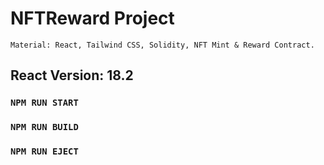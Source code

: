 # NFTReward Project

`Material: React, Tailwind CSS, Solidity, NFT Mint & Reward Contract.`

## React Version: 18.2

### `NPM RUN START`

### `NPM RUN BUILD`

### `NPM RUN EJECT`
